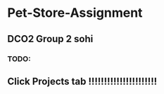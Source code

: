 # Pet-Store-Assignment
## DCO2 Group 2 sohi

### TODO:
## Click Projects tab !!!!!!!!!!!!!!!!!!!!!!
  
